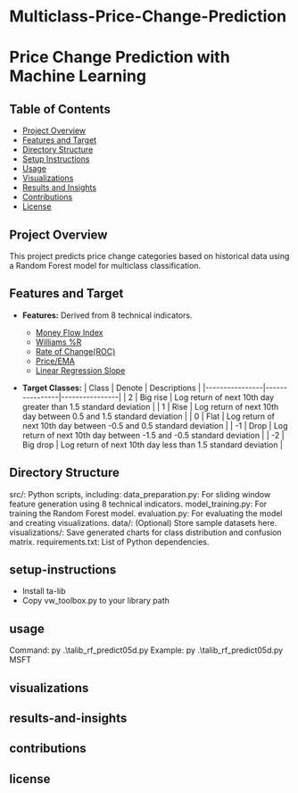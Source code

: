 # Multiclass-Price-Change-Prediction

# Price Change Prediction with Machine Learning

## Table of Contents
- [Project Overview](#project-overview)
- [Features and Target](#features-and-target)
- [Directory Structure](#directory-structure)
- [Setup Instructions](#setup-instructions)
- [Usage](#usage)
- [Visualizations](#visualizations)
- [Results and Insights](#results-and-insights)
- [Contributions](#contributions)
- [License](#license)

## Project Overview
This project predicts price change categories based on historical data using a Random Forest model for multiclass classification.

## Features and Target
- **Features:** Derived from 8 technical indicators.
  - [Money Flow Index](https://www.investopedia.com/terms/m/mfi.asp)
  - [Williams %R](https://chartschool.stockcharts.com/table-of-contents/technical-indicators-and-overlays/technical-indicators/williams-r)
  - [Rate of Change(ROC)](https://chartschool.stockcharts.com/table-of-contents/technical-indicators-and-overlays/technical-indicators/rate-of-change-roc)
  - [Price/EMA](https://www.investopedia.com/ask/answers/122314/what-exponential-moving-average-ema-formula-and-how-ema-calculated.asp)
  - [Linear Regression Slope](https://trendspider.com/learning-center/linear-regression-slope-a-comprehensive-guide-for-traders/)

- **Target Classes:**
| Class       | Denote       | Descriptions       |
|----------------|----------------|----------------|
| 2  | Big rise  | Log return of next 10th day greater than 1.5 standard deviation  |
| 1  | Rise  | Log return of next 10th day  between 0.5 and 1.5 standard deviation  |
| 0  | Flat  | Log return of next 10th day  between -0.5 and 0.5 standard deviation  |
| -1  | Drop  | Log return of next 10th day  between -1.5 and -0.5 standard deviation  |
| -2  | Big drop  | Log return of next 10th day less than 1.5 standard deviation  |


## Directory Structure
src/: Python scripts, including:
data_preparation.py: For sliding window feature generation using 8 technical indicators.
model_training.py: For training the Random Forest model.
evaluation.py: For evaluating the model and creating visualizations.
data/: (Optional) Store sample datasets here.
visualizations/: Save generated charts for class distribution and confusion matrix.
requirements.txt: List of Python dependencies.

## setup-instructions
- Install ta-lib
- Copy vw_toolbox.py to your library path

## usage
Command: py .\talib_rf_predict05d.py <ticker code>
Example: py .\talib_rf_predict05d.py MSFT

## visualizations

## results-and-insights

## contributions

## license





